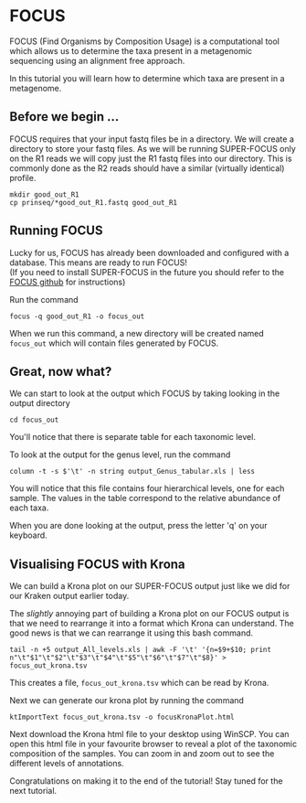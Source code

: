 # FOCUS 
FOCUS (Find Organisms by Composition Usage) is a computational tool which allows us to determine the taxa present in a metagenomic sequencing using an alignment free approach. 

In this tutorial you will learn how to determine which taxa are present in a metagenome. 

## Before we begin ... 

FOCUS requires that your input fastq files be in a directory. We will create a directory to store your fastq files. 
As we will be running SUPER-FOCUS only on the R1 reads we will copy just the R1 fastq files into our directory. This is commonly done as the R2 reads should have a similar (virtually identical) profile. 

```
mkdir good_out_R1
cp prinseq/*good_out_R1.fastq good_out_R1
```

## Running FOCUS 

Lucky for us, FOCUS has already been downloaded and configured with a database. This means are ready to run FOCUS!\
(If you need to install SUPER-FOCUS in the future you should refer to the [FOCUS github](https://github.com/metageni/FOCUS) for instructions)

Run the command 
```
focus -q good_out_R1 -o focus_out
```

When we run this command, a new directory will be created named `focus_out` which will contain files generated by FOCUS. 

## Great, now what? 

We can start to look at the output which FOCUS by taking looking in the output directory
```
cd focus_out
```
You'll notice that there is separate table for each taxonomic level. 

To look at the output for the genus level, run the command

```
column -t -s $'\t' -n string output_Genus_tabular.xls | less
```

You will notice that this file contains four hierarchical levels, one for each sample. The values in the table correspond to the relative abundance of each taxa. 

When you are done looking at the output, press the letter 'q' on your keyboard. 

## Visualising FOCUS with Krona 
     
We can build a Krona plot on our SUPER-FOCUS output just like we did for our Kraken output earlier today.

The *slightly* annoying part of building a Krona plot on our FOCUS output is that we need to rearrange it into a format which Krona can understand. The good news is that we can rearrange it using this bash command. 

```
tail -n +5 output_All_levels.xls | awk -F '\t' '{n=$9+$10; print n"\t"$1"\t"$2"\t"$3"\t"$4"\t"$5"\t"$6"\t"$7"\t"$8}' > focus_out_krona.tsv
``` 

This creates a file, `focus_out_krona.tsv` which can be read by Krona.

Next we can generate our krona plot by running the command

```
ktImportText focus_out_krona.tsv -o focusKronaPlot.html
```

Next download the Krona html file to your desktop using WinSCP. You can open this html file in your favourite browser to reveal a plot of the taxonomic composition of the samples. You can zoom in and zoom out to see the different levels of annotations. 

Congratulations on making it to the end of the tutorial! Stay tuned for the next tutorial. 

